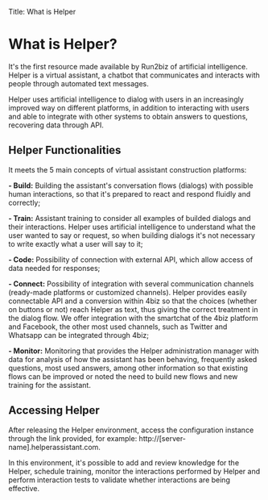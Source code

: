 Title: What is Helper

# What is Helper?

It's the first resource made available by Run2biz of artificial intelligence. Helper is a virtual assistant, a chatbot that communicates and interacts with people through automated text messages.

Helper uses artificial intelligence to dialog with users in an increasingly improved way on different platforms, in addition to interacting with users and able to integrate with other systems to obtain answers to questions, recovering data through API.

## Helper Functionalities

It meets the 5 main concepts of virtual assistant construction platforms:

**- Build:** Building the assistant's conversation flows (dialogs) with possible human interactions, so that it's prepared to react and respond fluidly and correctly;

**- Train:** Assistant training to consider all examples of builded dialogs and their interactions. Helper uses artificial intelligence to understand what the user wanted to say or request, so when building dialogs it's not necessary to write exactly what a user will say to it;

**- Code:** Possibility of connection with external API, which allow access of data needed for responses;

**- Connect:** Possibility of integration with several communication channels (ready-made platforms or customized channels). Helper provides easily connectable API and a conversion within 4biz so that the choices (whether on buttons or not) reach Helper as text, thus giving the correct treatment in the dialog flow. We offer integration with the smartchat of the 4biz platform and Facebook, the other most used channels, such as Twitter and Whatsapp can be integrated through 4biz;

**- Monitor:** Monitoring that provides the Helper administration manager with data for analysis of how the assistant has been behaving, frequently asked questions, most used answers, among other information so that existing flows can be improved or noted the need to build new flows and new training for the assistant.

## Accessing Helper

After releasing the Helper environment, access the configuration instance through the link provided, for example: http://[server-name].helperassistant.com.

In this environment, it's possible to add and review knowledge for the Helper, schedule training, monitor the interactions performed by Helper and perform interaction tests to validate whether interactions are being effective.
